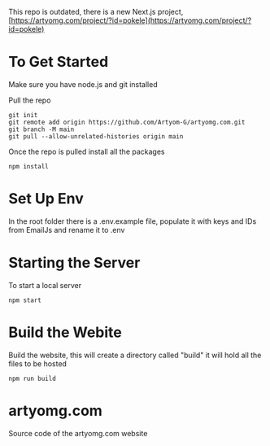 This repo is outdated, there is a new Next.js project, [https://artyomg.com/project/?id=pokele](https://artyomg.com/project/?id=pokele)

# To Get Started

Make sure you have node.js and git installed

Pull the repo
```
git init
git remote add origin https://github.com/Artyom-G/artyomg.com.git
git branch -M main
git pull --allow-unrelated-histories origin main
```

Once the repo is pulled install all the packages
```
npm install
```

# Set Up Env
In the root folder there is a .env.example file, populate it with keys and IDs from EmailJs and rename it to .env

# Starting the Server
To start a local server
```
npm start
```

# Build the Webite
Build the website, this will create a directory called "build" it will hold all the files to be hosted
```
npm run build
```

# artyomg.com
Source code of the artyomg.com website
